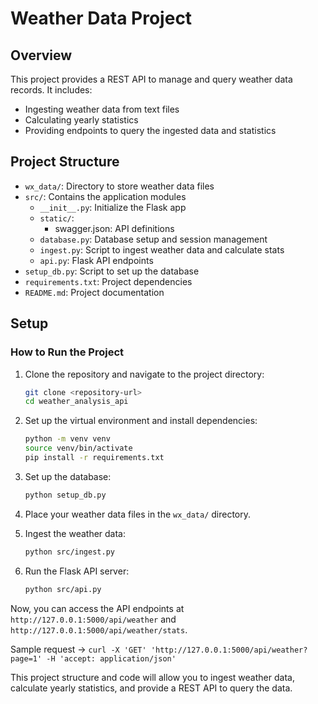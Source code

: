 
# Weather Data Project

## Overview
This project provides a REST API to manage and query weather data records. It includes:
- Ingesting weather data from text files
- Calculating yearly statistics
- Providing endpoints to query the ingested data and statistics

## Project Structure
- `wx_data/`: Directory to store weather data files
- `src/`: Contains the application modules
  - `__init__.py`: Initialize the Flask app
  - `static/`:
    - swagger.json: API definitions
  - `database.py`: Database setup and session management
  - `ingest.py`: Script to ingest weather data and calculate stats
  - `api.py`: Flask API endpoints
- `setup_db.py`: Script to set up the database
- `requirements.txt`: Project dependencies
- `README.md`: Project documentation

## Setup

### How to Run the Project

1. Clone the repository and navigate to the project directory:

    ```bash
    git clone <repository-url>
    cd weather_analysis_api
    ```

2. Set up the virtual environment and install dependencies:

    ```bash
    python -m venv venv
    source venv/bin/activate
    pip install -r requirements.txt
    ```

3. Set up the database:

    ```bash
    python setup_db.py
    ```

4. Place your weather data files in the `wx_data/` directory.

5. Ingest the weather data:

    ```bash
    python src/ingest.py
    ```
 

6. Run the Flask API server:

    ```bash
    python src/api.py
    ```

Now, you can access the API endpoints at `http://127.0.0.1:5000/api/weather` and `http://127.0.0.1:5000/api/weather/stats`.

Sample request -> ```curl -X 'GET' 'http://127.0.0.1:5000/api/weather?page=1' -H 'accept: application/json'```

This project structure and code will allow you to ingest weather data, calculate yearly statistics, and provide a REST API to query the data.
